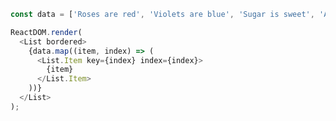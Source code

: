 <!--start-code-->

```js
const data = ['Roses are red', 'Violets are blue', 'Sugar is sweet', 'And so are you'];

ReactDOM.render(
  <List bordered>
    {data.map((item, index) => (
      <List.Item key={index} index={index}>
        {item}
      </List.Item>
    ))}
  </List>
);
```

<!--end-code-->
